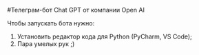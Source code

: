 #Телеграм-бот Chat GPT от компании Open AI

Чтобы запускать бота нужно:

1) Установить редактор кода для Python (PyCharm, VS Code);
2) Пара умелых рук ;)
